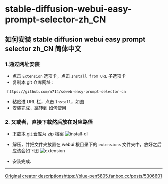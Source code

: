# stable-diffusion-webui-easy-prompt-selector-zh_CN

## 如何安装 stable diffusion webui easy prompt selector zh_CN 简体中文

  ### 1.通过网址安装
  - 点击 `Extension` 选项卡，点击 `Install from URL` 子选项卡
  - 复制本 git 仓库网址：
  ```
   https://github.com/n714/sdweb-easy-prompt-selector-cn
  ```
  - 粘贴进 URL 栏，点击 `Install`，如图
  - 安装完成，跳转到 [如何使用](#如何使用)

  ### 2. 又或者，直接下载然后放在对应路径
  - [下载本 git 仓库](https://github.com/n714/sdweb-easy-prompt-selector-cn/archive/refs/heads/main.zip)为 zip 档案
  ![install-dl](https://github.com/n714/sdweb-easy-prompt-selector-cn/assets/45053630/a60e07a7-4515-4c73-9778-91b0c3c3058e)

  - 解压，并把文件夹放置在 webui 根目录下的 `extensions` 文件夹中，放好之后应该会如下图
  ![extension](https://github.com/n714/sdweb-easy-prompt-selector-cn/assets/45053630/e973f209-4dd7-46b9-a277-a3b916310f13)
  - 安装完成.

    
------------------------------------------------------------------------------------------

[Original creator descriptions](https://blue-pen5805.fanbox.cc/posts/5306601)https://blue-pen5805.fanbox.cc/posts/5306601

